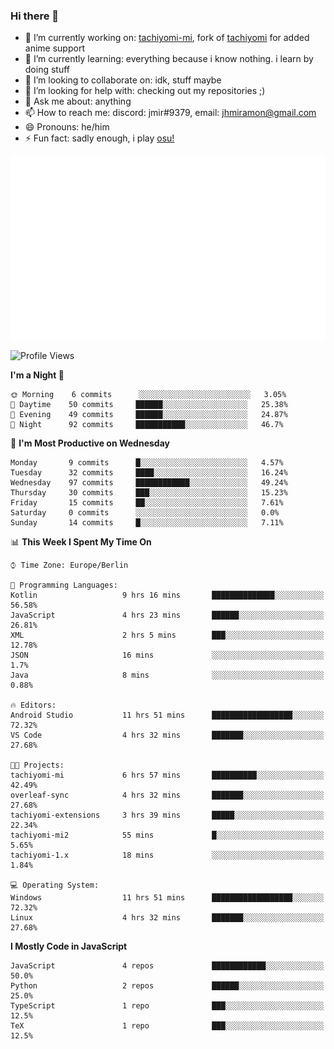 ### Hi there 👋



<!--
**jmir1/jmir1** is a ✨ _special_ ✨ repository because its `README.md` (this file) appears on your GitHub profile.

Here are some ideas to get you started:
-->
- 🔭 I’m currently working on: [tachiyomi-mi](https://github.com/jmir1/tachiyomi-mi), fork of [tachiyomi](https://github.com/tachiyomiorg/tachiyomi) for added anime support
- 🌱 I’m currently learning: everything because i know nothing. i learn by doing stuff
- 👯 I’m looking to collaborate on: idk, stuff maybe
- 🤔 I’m looking for help with: checking out my repositories ;)
- 💬 Ask me about: anything
- 📫 How to reach me: discord: jmir#9379, email: jhmiramon@gmail.com
- 😄 Pronouns: he/him
- ⚡ Fun fact: sadly enough, i play [osu!](https://osu.ppy.sh/users/18018426)
<div>
	<p align="center">
		<img src="https://github.com/jmir1/github-stats/blob/master/generated/overview.svg">
	</p>
</div>

<!--START_SECTION:waka-->
![Profile Views](http://img.shields.io/badge/Profile%20Views-0-blue)

**I'm a Night 🦉** 

```text
🌞 Morning    6 commits      ░░░░░░░░░░░░░░░░░░░░░░░░░   3.05% 
🌆 Daytime    50 commits     ██████░░░░░░░░░░░░░░░░░░░   25.38% 
🌃 Evening    49 commits     ██████░░░░░░░░░░░░░░░░░░░   24.87% 
🌙 Night      92 commits     ███████████░░░░░░░░░░░░░░   46.7%

```
📅 **I'm Most Productive on Wednesday** 

```text
Monday       9 commits      █░░░░░░░░░░░░░░░░░░░░░░░░   4.57% 
Tuesday      32 commits     ████░░░░░░░░░░░░░░░░░░░░░   16.24% 
Wednesday    97 commits     ████████████░░░░░░░░░░░░░   49.24% 
Thursday     30 commits     ███░░░░░░░░░░░░░░░░░░░░░░   15.23% 
Friday       15 commits     ██░░░░░░░░░░░░░░░░░░░░░░░   7.61% 
Saturday     0 commits      ░░░░░░░░░░░░░░░░░░░░░░░░░   0.0% 
Sunday       14 commits     █░░░░░░░░░░░░░░░░░░░░░░░░   7.11%

```


📊 **This Week I Spent My Time On** 

```text
⌚︎ Time Zone: Europe/Berlin

💬 Programming Languages: 
Kotlin                   9 hrs 16 mins       ██████████████░░░░░░░░░░░   56.58% 
JavaScript               4 hrs 23 mins       ██████░░░░░░░░░░░░░░░░░░░   26.81% 
XML                      2 hrs 5 mins        ███░░░░░░░░░░░░░░░░░░░░░░   12.78% 
JSON                     16 mins             ░░░░░░░░░░░░░░░░░░░░░░░░░   1.7% 
Java                     8 mins              ░░░░░░░░░░░░░░░░░░░░░░░░░   0.88%

🔥 Editors: 
Android Studio           11 hrs 51 mins      ██████████████████░░░░░░░   72.32% 
VS Code                  4 hrs 32 mins       ███████░░░░░░░░░░░░░░░░░░   27.68%

🐱‍💻 Projects: 
tachiyomi-mi             6 hrs 57 mins       ██████████░░░░░░░░░░░░░░░   42.49% 
overleaf-sync            4 hrs 32 mins       ███████░░░░░░░░░░░░░░░░░░   27.68% 
tachiyomi-extensions     3 hrs 39 mins       █████░░░░░░░░░░░░░░░░░░░░   22.34% 
tachiyomi-mi2            55 mins             █░░░░░░░░░░░░░░░░░░░░░░░░   5.65% 
tachiyomi-1.x            18 mins             ░░░░░░░░░░░░░░░░░░░░░░░░░   1.84%

💻 Operating System: 
Windows                  11 hrs 51 mins      ██████████████████░░░░░░░   72.32% 
Linux                    4 hrs 32 mins       ███████░░░░░░░░░░░░░░░░░░   27.68%

```

**I Mostly Code in JavaScript** 

```text
JavaScript               4 repos             ████████████░░░░░░░░░░░░░   50.0% 
Python                   2 repos             ██████░░░░░░░░░░░░░░░░░░░   25.0% 
TypeScript               1 repo              ███░░░░░░░░░░░░░░░░░░░░░░   12.5% 
TeX                      1 repo              ███░░░░░░░░░░░░░░░░░░░░░░   12.5%

```



<!--END_SECTION:waka-->
